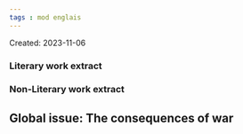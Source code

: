 ```yaml
---
tags : mod englais
---
```

Created: 2023-11-06

### Literary work extract



### Non-Literary work extract


## Global issue: **The consequences of war**
